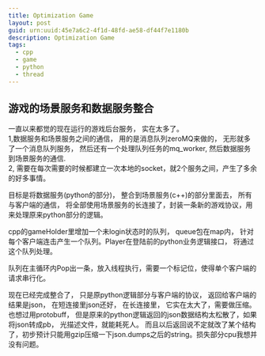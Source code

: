 ```yaml
---
title: Optimization Game
layout: post
guid: urn:uuid:45e7a6c2-4f1d-48fd-ae58-df44f7e1180b
description: Optimization Game
tags:
  - cpp
  - game
  - python
  - thread
---
```



## 游戏的场景服务和数据服务整合

一直以来都觉的现在运行的游戏后台服务， 实在太多了。  
1,数据服务和场景服务之间的通信， 用的是消息队列zeroMQ来做的， 无形就多了一个消息队列服务， 然后还有一个处理队列任务的mq_worker, 然后数据服务到场景服务的通信.  
2, 需要在每次需要的时候都建立一次本地的socket，就2个服务之间，产生了多余的好多事情。  

目标是将数据服务(python的部分)， 整合到场景服务(c++)的部分里面去， 所有与客户端的通信， 将全部使用场景服务的长连接了，封装一条新的游戏协议，用来处理原来python部分的逻辑。  

cpp的gameHolder里增加一个未login状态时的队列， queue包在map内， 针对每个客户端连击产生一个队列。Player在登陆前的python业务逻辑接口， 将通过这个队列处理。  

队列在主循环内Pop出一条，放入线程执行，需要一个标记位，使得单个客户端的请求串行化。  

现在已经完成整合了， 只是原python逻辑部分与客户端的协议， 返回给客户端的结果是json， 在短连接里json还好， 在长连接里， 它实在太大了，需要做压缩。 也想过用protobuff， 但是原来的python逻辑返回的json数据结构太松散了，如果将json转成pb， 光描述文件，就能耗死人。 而且以后返回说不定就改了某个结构了，初步预计只能用gzip压缩一下json.dumps之后的string。损失部分cpu我想并没有问题。

